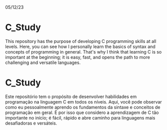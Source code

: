 05/12/23

# C_Study
This repository has the purpose of developing C programming skills at all levels. Here, you can see how I personally learn the basics of syntax and concepts of programming in general. That's why I think that learning C is so important at the beginning; it is easy, fast, and opens the path to more challenging and versatile languages.

# C_Study
Este repositório tem o propósito de desenvolver habilidades em programação na linguagem C em todos os níveis. Aqui, você pode observar como eu pessoalmente aprendo os fundamentos da sintaxe e conceitos de programação em geral. É por isso que considero a aprendizagem de C tão importante no início; é fácil, rápido e abre caminho para linguagens mais desafiadoras e versáteis.






